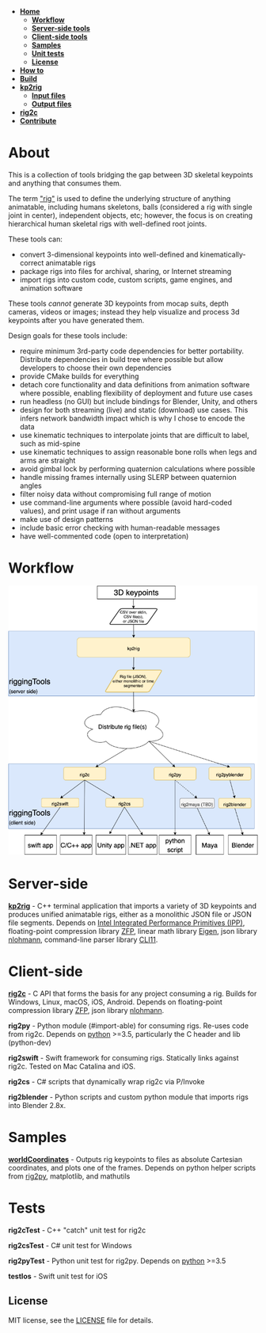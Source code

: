 - [**Home**](#about)
  - [**Workflow**](#workflow)
  - [**Server-side tools**](#server-side)
  - [**Client-side tools**](#client-side)
  - [**Samples**](#samples)
  - [**Unit tests**](#tests)
  - [**License**](#license)
- [**How to**](doc/howto.md)
- [**Build**](doc/build.md)
- [**kp2rig**](doc/kp2rig.md)
  - [**Input files**](doc/kp2rigInputFiles.md)
  - [**Output files**](doc/generated-rigs.md)
- [**rig2c**](doc/rig2c.md)
- [**Contribute**](/CONTRIBUTING.md)

# About

This is a collection of tools bridging the gap between 3D skeletal keypoints and anything that consumes them.

The term ["rig"](doc/generated-rigs.md) is used to define the underlying structure of anything animatable, including humans skeletons, balls (considered a rig with single joint in center), independent objects, etc;
however, the focus is on creating hierarchical human skeletal rigs with well-defined root joints.

These tools can:
 - convert 3-dimensional keypoints into well-defined and kinematically-correct animatable rigs
 - package rigs into files for archival, sharing, or Internet streaming
 - import rigs into custom code, custom scripts, game engines, and animation software
 
These tools _cannot_ generate 3D keypoints from mocap suits, depth cameras, videos or images; instead they help visualize and process 3d keypoints after you have generated them.

Design goals for these tools include:
 - require minimum 3rd-party code dependencies for better portability. Distribute dependencies in build tree where possible but allow developers to choose their own dependencies
 - provide CMake builds for everything
 - detach core functionality and data definitions from animation software where possible, enabling flexibility of deployment and future use cases
 - run headless (no GUI) but include bindings for Blender, Unity, and others
 - design for both streaming (live) and static (download) use cases. This infers network bandwidth impact which is why I chose to encode the data
 - use kinematic techniques to interpolate joints that are difficult to label, such as mid-spine
 - use kinematic techniques to assign reasonable bone rolls when legs and arms are straight
 - avoid gimbal lock by performing quaternion calculations where possible
 - handle missing frames internally using SLERP between quaternion angles
 - filter noisy data without compromising full range of motion
 - use command-line arguments where possible (avoid hard-coded values), and print usage if ran without arguments
 - make use of design patterns
 - include basic error checking with human-readable messages
 - have well-commented code (open to interpretation)

# Workflow
![Workflow](img/workflow.png)

# Server-side
[**kp2rig**](doc/kp2rig.md) - C++ terminal application that imports a variety of 3D keypoints and produces unified animatable rigs, either as a monolithic JSON file or JSON file segments.
Depends on [Intel Integrated Performance Primitives (IPP)](https://software.intel.com/en-us/ipp), floating-point compression library [ZFP](https://computing.llnl.gov/projects/floating-point-compression), linear math library [Eigen](http://eigen.tuxfamily.org/index.php?title=Main_Page), json library [nlohmann](https://github.com/nlohmann/json), command-line parser library [CLI11](https://github.com/CLIUtils/CLI11).

# Client-side
[**rig2c**](doc/rig2c.md) - C API that forms the basis for any project consuming a rig. Builds for Windows, Linux, macOS, iOS, Android. Depends on floating-point compression library [ZFP](https://computing.llnl.gov/projects/floating-point-compression), json library [nlohmann](https://github.com/nlohmann/json).

**rig2py** - Python module (#import-able) for consuming rigs. Re-uses code from rig2c. Depends on [python](https://www.python.org/) >=3.5, particularly the C header and lib (python-dev)

**rig2swift** - Swift framework for consuming rigs. Statically links against rig2c. Tested on Mac Catalina and iOS.

**rig2cs** - C# scripts that dynamically wrap rig2c via P/Invoke

**rig2blender** - Python scripts and custom python module that imports rigs into Blender 2.8x.

# Samples
[**worldCoordinates**](samples/worldCoordinates/README.md) - Outputs rig keypoints to files as absolute Cartesian coordinates, and plots one of the frames.
Depends on python helper scripts from [rig2py](rig2py/py/), matplotlib, and mathutils

# Tests
**rig2cTest** - C++ "catch" unit test for rig2c

**rig2csTest** - C# unit test for Windows

**rig2pyTest** - Python unit test for rig2py. Depends on [python](https://www.python.org/) >=3.5

**testIos** - Swift unit test for iOS

## License
MIT license, see the [LICENSE](LICENSE) file for details.
